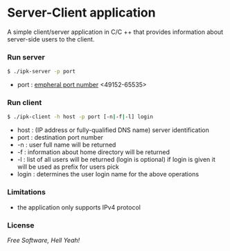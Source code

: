 # Server-Client application 
A simple client/server application in C/C ++ that provides information about server-side users to the client.
### Run server
```sh
$ ./ipk-server -p port
```
- port : [empheral port number](http://www.steves-internet-guide.com/tcpip-ports-sockets/) <49152-65535> 

### Run client
```sh
$ ./ipk-client -h host -p port [-n|-f|-l] login
```
  - host : (IP address or fully-qualified DNS name) server identification 
  - port : destination port number
  - -n : user full name will be returned
  - -f : information about home directory will be returned
  - -l : list of all users will be returned (login is optional) if login is given it will be used as prefix for users pick
  - login : determines the user login name for the above operations

### Limitations
 - the application only supports IPv4 protocol

### License
*Free Software, Hell Yeah!*

